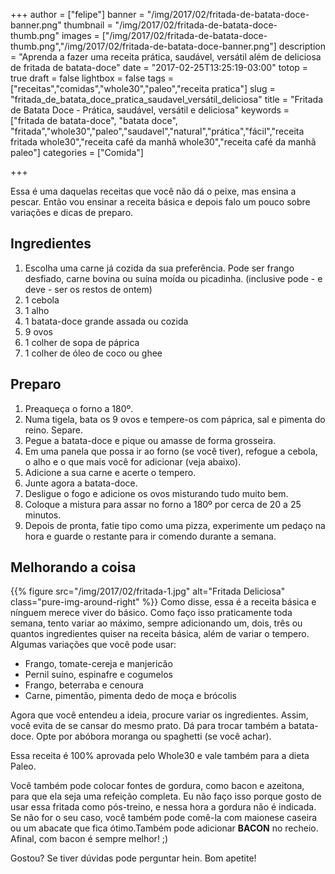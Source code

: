 +++
author = ["felipe"]
banner = "/img/2017/02/fritada-de-batata-doce-banner.png"
thumbnail = "/img/2017/02/fritada-de-batata-doce-thumb.png"
images = ["/img/2017/02/fritada-de-batata-doce-thumb.png","/img/2017/02/fritada-de-batata-doce-banner.png"]
description = "Aprenda a fazer uma receita prática, saudável, versátil além de deliciosa de fritada de batata-doce"
date = "2017-02-25T13:25:19-03:00"
totop = true
draft = false
lightbox = false
tags = ["receitas","comidas","whole30","paleo","receita pratica"]
slug = "fritada_de_batata_doce_pratica_saudavel_versátil_deliciosa"
title = "Fritada de Batata Doce - Prática, saudável, versátil e deliciosa"
keywords = ["fritada de batata-doce", "batata doce", "fritada","whole30","paleo","saudavel","natural","prática","fácil","receita fritada whole30","receita café da manhã whole30","receita café da manhã paleo"]
categories = ["Comida"]

+++

Essa é uma daquelas receitas que você não dá o peixe, mas ensina a pescar.
Então vou ensinar a receita básica e depois falo um pouco sobre variações e dicas de preparo.

## Ingredientes

1. Escolha uma carne já cozida da sua preferência. Pode ser frango desfiado, carne bovina ou suína moída ou picadinha. (inclusive pode - e deve - ser os restos de ontem)
2. 1 cebola
3. 1 alho
4. 1 batata-doce grande assada ou cozida
5. 9 ovos
6. 1 colher de sopa de páprica
7. 1 colher de óleo de coco ou ghee

## Preparo
1. Preaqueça o forno a 180º.
2. Numa tigela, bata os 9 ovos e tempere-os com páprica, sal e pimenta do reino. Separe.
3. Pegue a batata-doce e pique ou amasse de forma grosseira.
4. Em uma panela que possa ir ao forno (se você tiver), refogue a cebola, o alho e o que mais você for adicionar (veja abaixo).
5. Adicione a sua carne e acerte o tempero.
6. Junte agora a batata-doce.
7. Desligue o fogo e adicione os ovos misturando tudo muito bem.
8. Coloque a mistura para assar no forno a 180º por cerca de 20 a 25 minutos.
9. Depois de pronta, fatie tipo como uma pizza, experimente um pedaço na hora e guarde o restante para ir comendo durante a semana.

## Melhorando a coisa
{{% figure src="/img/2017/02/fritada-1.jpg" alt="Fritada Deliciosa" class="pure-img-around-right" %}}
Como disse, essa é a receita básica e nínguem merece viver do básico. Como faço isso praticamente toda semana, tento variar ao máximo, sempre adicionando um, dois, três ou quantos ingredientes quiser na receita básica, além de variar o tempero. Algumas variações que você pode usar:

- Frango, tomate-cereja e manjericão
- Pernil suíno, espinafre e cogumelos
- Frango, beterraba e cenoura
- Carne, pimentão, pimenta dedo de moça e brócolis

Agora que você entendeu a ideia, procure variar os ingredientes. Assim, você evita de se cansar do mesmo prato. Dá para trocar também a batata-doce. Opte por abóbora moranga ou spaghetti (se você achar).

Essa receita é 100% aprovada pelo Whole30 e vale também para a dieta Paleo.

Você também pode colocar fontes de gordura, como bacon e azeitona, para que ela seja uma refeição completa.
Eu não faço isso porque gosto de usar essa fritada como pós-treino, e nessa hora a gordura não é indicada.
Se não for o seu caso, você também pode comê-la com maionese caseira ou um abacate que fica ótimo.Também pode adicionar **BACON** no recheio. Afinal, com bacon é sempre melhor! ;)

Gostou? Se tiver dúvidas pode perguntar hein. Bom apetite!
